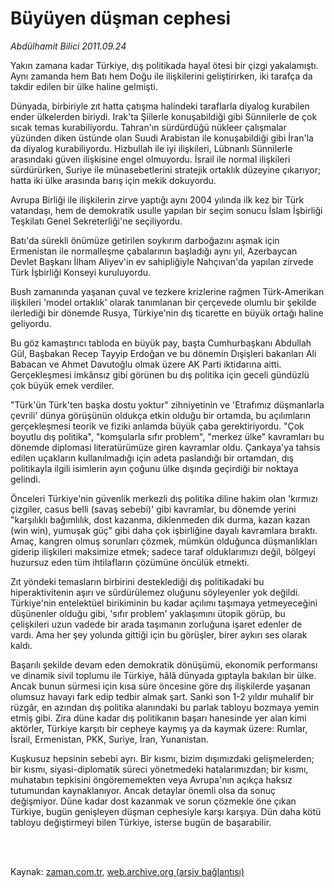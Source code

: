 # Büyüyen  düşman cephesi

*Abdülhamit Bilici 2011.09.24*

<td class="columnist-detail">
<p>Yakın zamana kadar Türkiye, dış politikada hayal ötesi bir çizgi yakalamıştı. Aynı zamanda hem Batı hem Doğu ile ilişkilerini geliştirirken, iki tarafça da takdir edilen bir ülke haline gelmişti.</p>
<p>
<div id="haberMetinDiv">
<p>Dünyada, birbiriyle zıt hatta çatışma halindeki taraflarla diyalog kurabilen ender ülkelerden biriydi. Irak'ta Şiilerle konuşabildiği gibi Sünnilerle de çok sıcak temas kurabiliyordu. Tahran'ın sürdürdüğü nükleer çalışmalar yüzünden diken üstünde olan Suudi Arabistan ile konuşabildiği gibi İran'la da diyalog kurabiliyordu. Hizbullah ile iyi ilişkileri, Lübnanlı Sünnilerle arasındaki güven ilişkisine engel olmuyordu. İsrail ile normal ilişkileri sürdürürken, Suriye ile münasebetlerini stratejik ortaklık düzeyine çıkarıyor; hatta iki ülke arasında barış için mekik dokuyordu.
<p>Avrupa Birliği ile ilişkilerin zirve yaptığı aynı 2004 yılında ilk kez bir Türk vatandaşı, hem de demokratik usulle yapılan bir seçim sonucu İslam İşbirliği Teşkilatı Genel Sekreterliği'ne seçiliyordu.
<p>Batı'da sürekli önümüze getirilen soykırım darboğazını aşmak için Ermenistan ile normalleşme çabalarının başladığı aynı yıl, Azerbaycan Devlet Başkanı İlham Aliyev'in ev sahipliğiyle Nahçıvan'da yapılan zirvede Türk İşbirliği Konseyi kuruluyordu.
<p>Bush zamanında yaşanan çuval ve tezkere krizlerine rağmen Türk-Amerikan ilişkileri 'model ortaklık' olarak tanımlanan bir çerçevede olumlu bir şekilde ilerlediği bir dönemde Rusya, Türkiye'nin dış ticarette en büyük ortağı haline geliyordu.
<p>Bu göz kamaştırıcı tabloda en büyük pay, başta Cumhurbaşkanı Abdullah Gül, Başbakan Recep Tayyip Erdoğan ve bu dönemin Dışişleri bakanları Ali Babacan ve Ahmet Davutoğlu olmak üzere AK Parti iktidarına aitti. Gerçekleşmesi imkânsız gibi görünen bu dış politika için geceli gündüzlü çok büyük emek verdiler.
<p>"Türk'ün Türk'ten başka dostu yoktur" zihniyetinin ve 'Etrafımız düşmanlarla çevrili' dünya görüşünün oldukça etkin olduğu bir ortamda, bu açılımların gerçekleşmesi teorik ve fiziki anlamda büyük çaba gerektiriyordu. "Çok boyutlu dış politika", "komşularla sıfır problem", "merkez ülke" kavramları bu dönemde diplomasi literatürümüze giren kavramlar oldu. Çankaya'ya tahsis edilen uçakların kullanılmadığı için adeta paslandığı bir ortamdan, dış politikayla ilgili isimlerin ayın çoğunu ülke dışında geçirdiği bir noktaya gelindi.
<p>Önceleri Türkiye'nin güvenlik merkezli dış politika diline hakim olan 'kırmızı çizgiler, casus belli (savaş sebebi)' gibi kavramlar, bu dönemde yerini "karşılıklı bağımlılık, dost kazanma, diklenmeden dik durma, kazan kazan (win win), yumuşak güç" gibi daha çok işbirliğine dayalı kavramlara bıraktı. Amaç, kangren olmuş sorunları çözmek, mümkün olduğunca düşmanlıkları giderip ilişkileri maksimize etmek; sadece taraf olduklarımızı değil, bölgeyi huzursuz eden tüm ihtilafların çözümüne öncülük etmekti.
<p>Zıt yöndeki temasların birbirini desteklediği dış politikadaki bu hiperaktivitenin aşırı ve sürdürülemez oluğunu söyleyenler yok değildi. Türkiye'nin entelektüel birikiminin bu kadar açılımı taşımaya yetmeyeceğini düşünenler olduğu gibi, 'sıfır problem' yaklaşımını ütopik görüp, bu çelişkileri uzun vadede bir arada taşımanın zorluğuna işaret edenler de vardı. Ama her şey yolunda gittiği için bu görüşler, birer aykırı ses olarak kaldı.
<p>Başarılı şekilde devam eden demokratik dönüşümü, ekonomik performansı ve dinamik sivil toplumu ile Türkiye, hâlâ dünyada gıptayla bakılan bir ülke. Ancak bunun sürmesi için kısa süre öncesine göre dış ilişkilerde yaşanan olumsuz havayı fark edip tedbir almak şart. Sanki son 1-2 yıldır muhalif bir rüzgâr, en azından dış politika alanındaki bu parlak tabloyu bozmaya yemin etmiş gibi. Zira düne kadar dış politikanın başarı hanesinde yer alan kimi aktörler, Türkiye karşıtı bir cepheye kaymış ya da kaymak üzere: Rumlar, İsrail, Ermenistan, PKK, Suriye, İran, Yunanistan.
<p>Kuşkusuz hepsinin sebebi ayrı. Bir kısmı, bizim dışımızdaki gelişmelerden; bir kısmı, siyasi-diplomatik süreci yönetmedeki hatalarımızdan; bir kısmı, muhatabın tepkisini öngörememekten veya Avrupa'nın açıkça haksız tutumundan kaynaklanıyor. Ancak detaylar önemli olsa da sonuç değişmiyor. Düne kadar dost kazanmak ve sorun çözmekle öne çıkan Türkiye, bugün genişleyen düşman cephesiyle karşı karşıya. Dün daha kötü tabloyu değiştirmeyi bilen Türkiye, isterse bugün de başarabilir. </p></p></p></p></p></p></p></p></p></p></div>
</p>


<p><br>
		 </br></p></td>

Kaynak: [zaman.com.tr](http://zaman.com.tr/yazar.do?yazino=1183185), [web.archive.org (arşiv bağlantısı)](http://web.archive.org/web/20111231002640/http://www.zaman.com.tr:80/yazar.do?yazino=1183185)
